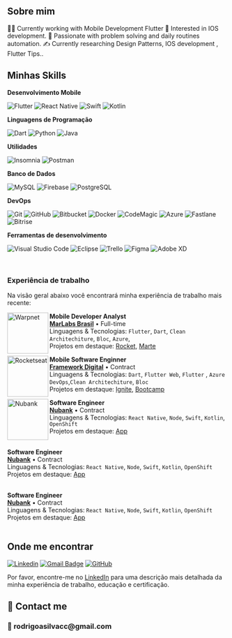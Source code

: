 


## Sobre mim

🧑‍💻 
Currently working with Mobile Development Flutter
🌱 
Interested in IOS development.
💓 
Passionate with problem solving and daily routines automation.
✍️ 
Currently researching Design Patterns, IOS development , Flutter Tips.\.

## Minhas Skills

**Desenvolvimento Mobile**

![Flutter](https://img.shields.io/badge/-Flutter-333333?style=flat&logo=Flutter)
![React Native](https://img.shields.io/badge/-React%20Native-333333?style=flat&logo=react)
![Swift](https://img.shields.io/badge/-Swift-333333?style=flat&logo=Swift)
![Kotlin](https://img.shields.io/badge/-Kotlin-333333?style=flat&logo=Kotlin)


**Linguagens de Programação**

![Dart](https://img.shields.io/badge/-Dart-333333?style=flat&logo=Dart)
![Python](https://img.shields.io/badge/-Python-333333?style=flat&logo=Python)
![Java](https://img.shields.io/badge/-Java-333333?style=flat&logo=java)

**Utilidades**

![Insomnia](https://img.shields.io/badge/-Insomnia-333333?style=flat&logo=insomnia)
![Postman](https://img.shields.io/badge/-Postman-333333?style=flat&logo=postman)


**Banco de Dados**

![MySQL](https://img.shields.io/badge/-MySQL-333333?style=flat&logo=mysql)
![Firebase](https://img.shields.io/badge/-Firebase-333333?style=flat&logo=Firebase)
![PostgreSQL](https://img.shields.io/badge/-PostgreSQL-333333?style=flat&logo=PostgreSQL)

**DevOps**

![Git](https://img.shields.io/badge/-Git-333333?style=flat&logo=git)
![GitHub](https://img.shields.io/badge/-GitHub-333333?style=flat&logo=github)
![Bitbucket](https://img.shields.io/badge/-Bitbucket-333333?style=flat&logo=bitbucket)
![Docker](https://img.shields.io/badge/-Docker-333333?style=flat&logo=docker)
![CodeMagic](https://img.shields.io/badge/-CodeMagic-333333?style=flat&logo=CodeMagic)
![Azure](https://img.shields.io/badge/-Azure-333333?style=flat&logo=azure)
![Fastlane](https://img.shields.io/badge/-Fastlane-333333?style=flat&logo=Fastlane)
![Bitrise](https://img.shields.io/badge/-Bitrise-333333?style=flat&logo=Bitrise)


**Ferramentas de desenvolvimento**

![Visual Studio Code](https://img.shields.io/badge/-Visual%20Studio%20Code-333333?style=flat&logo=visual-studio-code&logoColor=007ACC)
![Eclipse](https://img.shields.io/badge/-Eclipse-333333?style=flat&logo=eclipse-ide&logoColor=2C2255)
![Trello](https://img.shields.io/badge/-Trello-333333?style=flat&logo=trello&logoColor=007ACC)
![Figma](https://img.shields.io/badge/-Figma-333333?style=flat&logo=figma&logoColor=007ACC)
![Adobe XD](https://img.shields.io/badge/-Adobe%20XD-333333?style=flat&logo=adobe-xd&logoColor=007ACC)

<br/>


### Experiência de trabalho

Na visão geral abaixo você encontrará minha experiência de trabalho mais recente:

[<img align="left" height="94px" width="94px" alt="Warpnet" src="https://www.marlabs.com/wp-content/uploads/2023/05/Logo-3-1.png"/>](https://www.spacex.com/)

**Mobile Developer Analyst** \
[**MarLabs Brasil**](https://www.marlabs.com/pt-br/) • Full-time \
Linguagens & Tecnologias: `Flutter`, `Dart`, `Clean Architechiture`, `Bloc`, `Azure`,\
Projetos em destaque: [Rocket](https://www.spacex.com/), [Marte](<https://pt.wikipedia.org/wiki/Marte_(planeta)>)
<br/>

[<img align="left" height="94px" width="94px" alt="Rocketseat" src="https://frameworkdigital.com.br/wp-content/uploads/2024/10/logo-framework-mobile.svg"/>](https://frameworkdigital.com.br)

**Mobile Software Enginner** \
[**Framework Digital**](https://rocketseat.com.br/) • Contract \
Linguagens & Tecnologias: `Dart`, `Flutter Web`, `Flutter` , `Azure DevOps`,`Clean Architechiture`, `Bloc`\
Projetos em destaque: [Ignite](), [Bootcamp]()
<br/>

[<img align="left" height="94px" width="94px" alt="Nubank" src="https://nubank.com.br/images/nu-icon.png?v=2"/>](https://nubank.com.br/)

**Software Engineer** \
[**Nubank**](https://nubank.com.br/) • Contract \
Linguagens & Tecnologias: `React Native`, `Node`, `Swift`, `Kotlin`, `OpenShift` \
Projetos em destaque: [App](https://nubank.com.br/)
<br/>
<br/>

**Software Engineer** \
[**Nubank**](https://nubank.com.br/) • Contract \
Linguagens & Tecnologias: `React Native`, `Node`, `Swift`, `Kotlin`, `OpenShift` \
Projetos em destaque: [App](https://nubank.com.br/)
<br/>
<br/>

**Software Engineer** \
[**Nubank**](https://nubank.com.br/) • Contract \
Linguagens & Tecnologias: `React Native`, `Node`, `Swift`, `Kotlin`, `OpenShift` \
Projetos em destaque: [App](https://nubank.com.br/)
<br/>
<br/>

## Onde me encontrar

[![Linkedin](https://img.shields.io/badge/-username-blue?style=flat-square&logo=Linkedin&logoColor=white&link=LINK-DO-SEU-LINKEDIN)](LINK-DO-SEU-LINKEDIN)
[![Gmail Badge](https://img.shields.io/badge/-rodrigoasidev@gmail.com-006bed?style=flat-square&logo=Gmail&logoColor=white&link=mailto:rodrigoasidev@gmail.com)](mailto:rodrigoasidev@gmail.com)
[![GitHub](https://img.shields.io/github/followers/rodrigocc?label=follow&style=social)](github.com/rodrigocc)

Por favor, encontre-me no [LinkedIn](https://www.linkedin.com/in/iuricode/) para uma descrição mais detalhada da minha experiência de trabalho, educação e certificação.

<h2 align="left">🌟 Contact me</h2>
<h3 align="left">📧 rodrigoasilvacc@gmail.com</h3>




